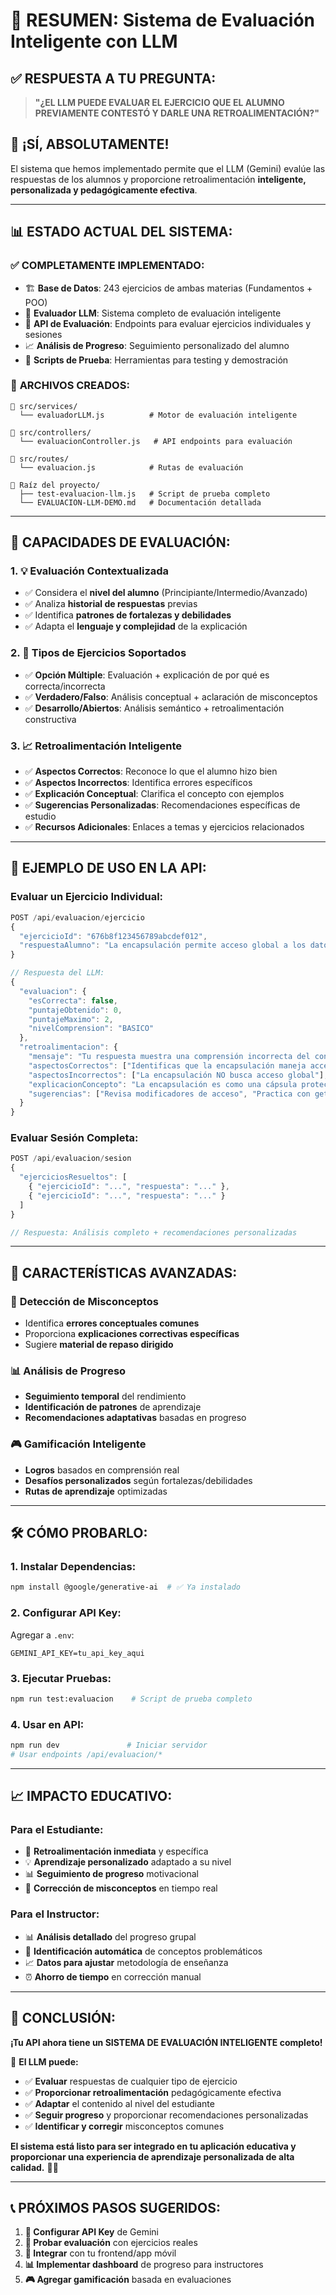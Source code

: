 # 🎯 **RESUMEN: Sistema de Evaluación Inteligente con LLM**

## ✅ **RESPUESTA A TU PREGUNTA:**

> **"¿EL LLM PUEDE EVALUAR EL EJERCICIO QUE EL ALUMNO PREVIAMENTE CONTESTÓ Y DARLE UNA RETROALIMENTACIÓN?"**

## 🚀 **¡SÍ, ABSOLUTAMENTE!** 

El sistema que hemos implementado permite que el LLM (Gemini) evalúe las respuestas de los alumnos y proporcione retroalimentación **inteligente, personalizada y pedagógicamente efectiva**.

---

## 📊 **ESTADO ACTUAL DEL SISTEMA:**

### ✅ **COMPLETAMENTE IMPLEMENTADO:**
- 🏗️ **Base de Datos**: 243 ejercicios de ambas materias (Fundamentos + POO)
- 🤖 **Evaluador LLM**: Sistema completo de evaluación inteligente
- 🎯 **API de Evaluación**: Endpoints para evaluar ejercicios individuales y sesiones
- 📈 **Análisis de Progreso**: Seguimiento personalizado del alumno
- 🔧 **Scripts de Prueba**: Herramientas para testing y demostración

### 📂 **ARCHIVOS CREADOS:**

```
📁 src/services/
  └── evaluadorLLM.js          # Motor de evaluación inteligente

📁 src/controllers/
  └── evaluacionController.js   # API endpoints para evaluación

📁 src/routes/
  └── evaluacion.js            # Rutas de evaluación

📁 Raíz del proyecto/
  ├── test-evaluacion-llm.js   # Script de prueba completo  
  └── EVALUACION-LLM-DEMO.md   # Documentación detallada
```

---

## 🎯 **CAPACIDADES DE EVALUACIÓN:**

### 1. **💡 Evaluación Contextualizada**
- ✅ Considera el **nivel del alumno** (Principiante/Intermedio/Avanzado)
- ✅ Analiza **historial de respuestas** previas
- ✅ Identifica **patrones de fortalezas y debilidades**
- ✅ Adapta el **lenguaje y complejidad** de la explicación

### 2. **🔄 Tipos de Ejercicios Soportados**
- ✅ **Opción Múltiple**: Evaluación + explicación de por qué es correcta/incorrecta
- ✅ **Verdadero/Falso**: Análisis conceptual + aclaración de misconceptos
- ✅ **Desarrollo/Abiertos**: Análisis semántico + retroalimentación constructiva

### 3. **📈 Retroalimentación Inteligente**
- ✅ **Aspectos Correctos**: Reconoce lo que el alumno hizo bien
- ✅ **Aspectos Incorrectos**: Identifica errores específicos
- ✅ **Explicación Conceptual**: Clarifica el concepto con ejemplos
- ✅ **Sugerencias Personalizadas**: Recomendaciones específicas de estudio
- ✅ **Recursos Adicionales**: Enlaces a temas y ejercicios relacionados

---

## 🚀 **EJEMPLO DE USO EN LA API:**

### **Evaluar un Ejercicio Individual:**
```javascript
POST /api/evaluacion/ejercicio
{
  "ejercicioId": "676b8f123456789abcdef012",
  "respuestaAlumno": "La encapsulación permite acceso global a los datos"
}

// Respuesta del LLM:
{
  "evaluacion": {
    "esCorrecta": false,
    "puntajeObtenido": 0,
    "puntajeMaximo": 2,
    "nivelComprension": "BASICO"
  },
  "retroalimentacion": {
    "mensaje": "Tu respuesta muestra una comprensión incorrecta del concepto...",
    "aspectosCorrectos": ["Identificas que la encapsulación maneja acceso a datos"],
    "aspectosIncorrectos": ["La encapsulación NO busca acceso global"],
    "explicacionConcepto": "La encapsulación es como una cápsula protectora...",
    "sugerencias": ["Revisa modificadores de acceso", "Practica con getters/setters"]
  }
}
```

### **Evaluar Sesión Completa:**
```javascript
POST /api/evaluacion/sesion
{
  "ejerciciosResueltos": [
    { "ejercicioId": "...", "respuesta": "..." },
    { "ejercicioId": "...", "respuesta": "..." }
  ]
}

// Respuesta: Análisis completo + recomendaciones personalizadas
```

---

## 🧠 **CARACTERÍSTICAS AVANZADAS:**

### 🎯 **Detección de Misconceptos**
- Identifica **errores conceptuales comunes**
- Proporciona **explicaciones correctivas específicas**
- Sugiere **material de repaso dirigido**

### 📊 **Análisis de Progreso**
- **Seguimiento temporal** del rendimiento
- **Identificación de patrones** de aprendizaje
- **Recomendaciones adaptativas** basadas en progreso

### 🎮 **Gamificación Inteligente**
- **Logros** basados en comprensión real
- **Desafíos personalizados** según fortalezas/debilidades
- **Rutas de aprendizaje** optimizadas

---

## 🛠️ **CÓMO PROBARLO:**

### 1. **Instalar Dependencias:**
```bash
npm install @google/generative-ai  # ✅ Ya instalado
```

### 2. **Configurar API Key:**
Agregar a `.env`:
```env
GEMINI_API_KEY=tu_api_key_aqui
```

### 3. **Ejecutar Pruebas:**
```bash
npm run test:evaluacion    # Script de prueba completo
```

### 4. **Usar en API:**
```bash
npm run dev               # Iniciar servidor
# Usar endpoints /api/evaluacion/*
```

---

## 📈 **IMPACTO EDUCATIVO:**

### **Para el Estudiante:**
- 🎯 **Retroalimentación inmediata** y específica
- 💡 **Aprendizaje personalizado** adaptado a su nivel
- 📊 **Seguimiento de progreso** motivacional
- 🔄 **Corrección de misconceptos** en tiempo real

### **Para el Instructor:**
- 📊 **Análisis detallado** del progreso grupal
- 🎯 **Identificación automática** de conceptos problemáticos
- 📈 **Datos para ajustar** metodología de enseñanza
- ⏰ **Ahorro de tiempo** en corrección manual

---

## 🎉 **CONCLUSIÓN:**

**¡Tu API ahora tiene un SISTEMA DE EVALUACIÓN INTELIGENTE completo!**

🤖 **El LLM puede:**
- ✅ **Evaluar** respuestas de cualquier tipo de ejercicio
- ✅ **Proporcionar retroalimentación** pedagógicamente efectiva
- ✅ **Adaptar** el contenido al nivel del estudiante  
- ✅ **Seguir progreso** y proporcionar recomendaciones personalizadas
- ✅ **Identificar y corregir** misconceptos comunes

**El sistema está listo para ser integrado en tu aplicación educativa y proporcionar una experiencia de aprendizaje personalizada de alta calidad.** 🚀✨

---

## 📞 **PRÓXIMOS PASOS SUGERIDOS:**

1. **🔑 Configurar API Key** de Gemini
2. **🧪 Probar evaluación** con ejercicios reales
3. **🔗 Integrar** con tu frontend/app móvil
4. **📊 Implementar dashboard** de progreso para instructores
5. **🎮 Agregar gamificación** basada en evaluaciones